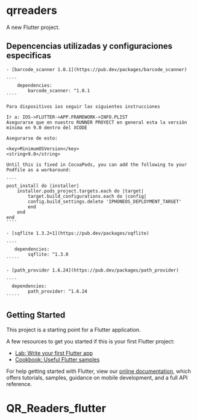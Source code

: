 # qrreaders

A new Flutter project.

## Depencencias utilizadas y configuraciones especificas

    - [barcode_scanner 1.0.1](https://pub.dev/packages/barcode_scanner)

    ````
        dependencies:
            barcode_scanner: ^1.0.1
    ````

    Para dispositivos ios seguir las siguientes instrucciones

    Ir a: IOS->FLUTTER->APP.FRAMEWORK->INFO.PLIST
    Asegurarse que en nuestro RUNNER PROYECT en general esta la versión mínima en 9.0 dentro del XCODE

    Asegurarse de esto:

    <key>MinimumOSVersion</key>
    <string>9.0</string>  

    Until this is fixed in CocoaPods, you can add the following to your Podfile as a workaround:

    ````
    post_install do |installer|
        installer.pods_project.targets.each do |target|
            target.build_configurations.each do |config|
            config.build_settings.delete 'IPHONEOS_DEPLOYMENT_TARGET'
            end
        end
    end
    ````

    - [sqflite 1.3.2+1](https://pub.dev/packages/sqflite)

    ````
       dependencies:
            sqflite: ^1.3.0
    `````

    - [path_provider 1.6.24](https://pub.dev/packages/path_provider)

    ````
      dependencies:
            path_provider: ^1.6.24
    `````



## Getting Started

This project is a starting point for a Flutter application.

A few resources to get you started if this is your first Flutter project:

- [Lab: Write your first Flutter app](https://flutter.dev/docs/get-started/codelab)
- [Cookbook: Useful Flutter samples](https://flutter.dev/docs/cookbook)

For help getting started with Flutter, view our
[online documentation](https://flutter.dev/docs), which offers tutorials,
samples, guidance on mobile development, and a full API reference.
# QR_Readers_flutter

